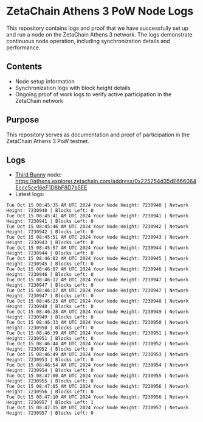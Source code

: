 # ZetaChain Athens 3 PoW Node Logs
This repository contains logs and proof that we have successfully set up and run a node on the ZetaChain Athens 3 network. The logs demonstrate continuous node operation, including synchronization details and performance.

## Contents
- Node setup information
- Synchronization logs with block height details
- Ongoing proof of work logs to verify active participation in the ZetaChain network

## Purpose
This repository serves as documentation and proof of participation in the ZetaChain Athens 3 PoW testnet.

## Logs

- [Third Bunny](https://thirdbunny.xyz/) node: https://athens.explorer.zetachain.com/address/0x225254d35dE666064Eccc5ce16eF1D8bF8D7b5EE
- Latest logs:
```
Tue Oct 15 08:45:35 AM UTC 2024 Your Node Height: 7230940 | Network Height: 7230940 | Blocks Left: 0
Tue Oct 15 08:45:41 AM UTC 2024 Your Node Height: 7230941 | Network Height: 7230941 | Blocks Left: 0
Tue Oct 15 08:45:46 AM UTC 2024 Your Node Height: 7230942 | Network Height: 7230942 | Blocks Left: 0
Tue Oct 15 08:45:51 AM UTC 2024 Your Node Height: 7230943 | Network Height: 7230943 | Blocks Left: 0
Tue Oct 15 08:45:57 AM UTC 2024 Your Node Height: 7230944 | Network Height: 7230944 | Blocks Left: 0
Tue Oct 15 08:46:02 AM UTC 2024 Your Node Height: 7230945 | Network Height: 7230945 | Blocks Left: 0
Tue Oct 15 08:46:07 AM UTC 2024 Your Node Height: 7230946 | Network Height: 7230946 | Blocks Left: 0
Tue Oct 15 08:46:12 AM UTC 2024 Your Node Height: 7230947 | Network Height: 7230947 | Blocks Left: 0
Tue Oct 15 08:46:17 AM UTC 2024 Your Node Height: 7230947 | Network Height: 7230947 | Blocks Left: 0
Tue Oct 15 08:46:23 AM UTC 2024 Your Node Height: 7230948 | Network Height: 7230948 | Blocks Left: 0
Tue Oct 15 08:46:28 AM UTC 2024 Your Node Height: 7230949 | Network Height: 7230949 | Blocks Left: 0
Tue Oct 15 08:46:33 AM UTC 2024 Your Node Height: 7230950 | Network Height: 7230950 | Blocks Left: 0
Tue Oct 15 08:46:39 AM UTC 2024 Your Node Height: 7230951 | Network Height: 7230951 | Blocks Left: 0
Tue Oct 15 08:46:44 AM UTC 2024 Your Node Height: 7230952 | Network Height: 7230952 | Blocks Left: 0
Tue Oct 15 08:46:49 AM UTC 2024 Your Node Height: 7230953 | Network Height: 7230953 | Blocks Left: 0
Tue Oct 15 08:46:54 AM UTC 2024 Your Node Height: 7230954 | Network Height: 7230954 | Blocks Left: 0
Tue Oct 15 08:47:00 AM UTC 2024 Your Node Height: 7230955 | Network Height: 7230955 | Blocks Left: 0
Tue Oct 15 08:47:05 AM UTC 2024 Your Node Height: 7230956 | Network Height: 7230956 | Blocks Left: 0
Tue Oct 15 08:47:10 AM UTC 2024 Your Node Height: 7230956 | Network Height: 7230957 | Blocks Left: 1
Tue Oct 15 08:47:15 AM UTC 2024 Your Node Height: 7230957 | Network Height: 7230957 | Blocks Left: 0
```
